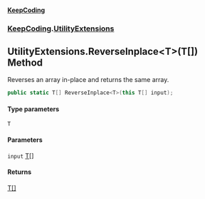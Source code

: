 #### [KeepCoding](index.md 'index')
### [KeepCoding](KeepCoding.md 'KeepCoding').[UtilityExtensions](UtilityExtensions.md 'KeepCoding.UtilityExtensions')
## UtilityExtensions.ReverseInplace&lt;T&gt;(T[]) Method
Reverses an array in-place and returns the same array.
```csharp
public static T[] ReverseInplace<T>(this T[] input);
```
#### Type parameters
<a name='KeepCoding_UtilityExtensions_ReverseInplace_T_(T__)_T'></a>
`T`  
  
#### Parameters
<a name='KeepCoding_UtilityExtensions_ReverseInplace_T_(T__)_input'></a>
`input` [T](UtilityExtensions_ReverseInplace_78w1vYSFHn6BzHhdA9Oe7Q.md#KeepCoding_UtilityExtensions_ReverseInplace_T_(T__)_T 'KeepCoding.UtilityExtensions.ReverseInplace&lt;T&gt;(T[]).T')[[]](https://docs.microsoft.com/en-us/dotnet/api/System.Array 'System.Array')  
  
#### Returns
[T](UtilityExtensions_ReverseInplace_78w1vYSFHn6BzHhdA9Oe7Q.md#KeepCoding_UtilityExtensions_ReverseInplace_T_(T__)_T 'KeepCoding.UtilityExtensions.ReverseInplace&lt;T&gt;(T[]).T')[[]](https://docs.microsoft.com/en-us/dotnet/api/System.Array 'System.Array')  
